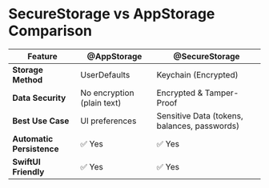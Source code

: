 # SecureStorage vs AppStorage Comparison

| Feature              | @AppStorage       | @SecureStorage                |
|----------------------|------------------|--------------------------------|
| **Storage Method**   | UserDefaults     | Keychain (Encrypted)          |
| **Data Security**    | No encryption (plain text) | Encrypted & Tamper-Proof |
| **Best Use Case**    | UI preferences   | Sensitive Data (tokens, balances, passwords) |
| **Automatic Persistence** | ✅ Yes | ✅ Yes |
| **SwiftUI Friendly** | ✅ Yes          | ✅ Yes |


